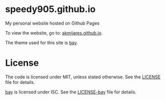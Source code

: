 # speedy905.github.io
My personal website hosted on Github Pages

To view the website, go to: [akmijares.github.io](https://akmijares.github.io/).

The theme used for this site is [bay](https://github.com/eliottvincent/bay).

# License
The code is licensed under MIT, unless stated otherwise. See the [LICENSE](LICENSE) file for details.

[bay](https://github.com/eliottvincent/bay) is licensed under ISC. See the [LICENSE-bay](LICENSE-bay) file for details.
